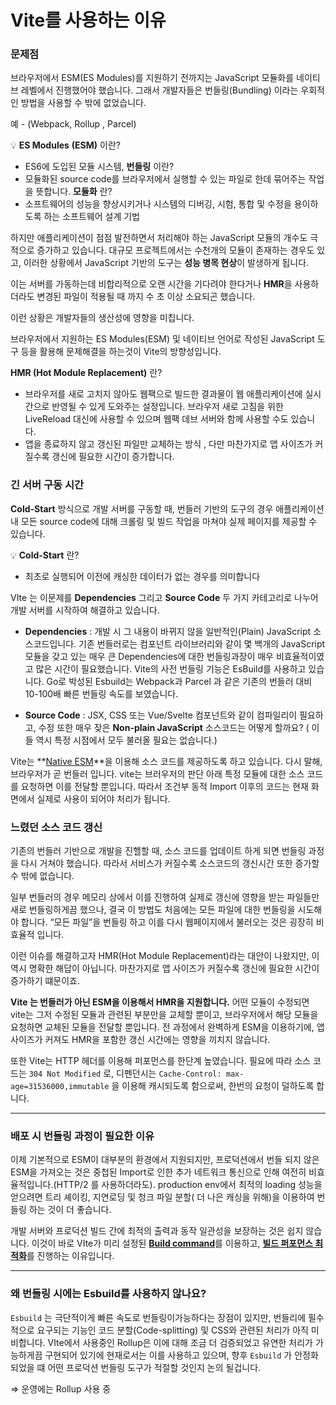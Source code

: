 # Vite를 사용하는 이유

### 문제점

브라우저에서 ESM(ES Modules)를 지원하기 전까지는 JavaScript 모듈화를 네이티브 레벨에서 진행했어야 했습니다. 그래서 개발자들은 번들링(Bundling) 이라는 우회적인 방법을 사용할 수 밖에 없었습니다. 

예 - (Webpack, Rollup , Parcel)

💡 **ES Modules**  **(ESM)** 이란?
- ES6에 도입된 모듈 시스템, 
**번들링** 이란? 
- 모듈화된 source code를 브라우저에서 실행할 수 있는 파일로 한데 묶어주는 작업을 뜻합니다.
**모듈화** 란?
- 소프트웨어의 성능을 향상시키거나 시스템의 디버깅, 시험, 통합 및 수정을 용이하도록 하는 소프트웨어 설계 기법


하지만 애플리케이션이 점점 발전하면서 처리해야 하는 JavaScript 모듈의 개수도 극적으로 증가하고 있습니다. 대규모 프로젝트에서는 수천개의 모듈이 존재하는 경우도 있고, 이러한 상황에서 JavaScript 기반의 도구는 **성능 병목 현상**이 발생하게 됩니다.

이는 서버를 가동하는데 비합리적으로 오랜 시간을 기다려야 한다거나 **HMR**을 사용하더라도 변경된 파일이 적용될 때 까지 수 초 이상 소요되곤 했습니다.

이런 상황은 개발자들의 생산성에 영향을 미칩니다.

브라우저에서 지원하는 ES Modules(ESM) 및 네이티브 언어로 작성된 JavaScript 도구 등을 활용해 문제해결을 하는것이 Vite의 방향성입니다.

**HMR (Hot Module Replacement)** 란?
- 브라우저를 새로 고치지 않아도 웹팩으로 빌드한 결과물이 웹 애플리케이션에 실시간으로 반영될 수 있게 도와주는 설정입니다.  브라우저 새로 고침을 위한 LiveReload 대신에 사용할 수 있으며 웹팩 데브 서버와 함께 사용할 수도 있습니다.
- 앱을 종료하지 않고 갱신된 파일만 교체하는 방식 , 다만 마찬가지로 앱 사이즈가 커질수록 갱신에 필요한 시간이 증가합니다.




### 긴 서버 구동 시간

**Cold-Start** 방식으로 개발 서버를 구동할 때, 번들러 기반의 도구의 경우 애플리케이션 내 모든 source code에 대해 크롤링 및 빌드 작업을 마쳐야 실제 페이지를 제공할 수 있습니다.


💡 **Cold-Start** 란?
- 최초로 실행되어 이전에 캐싱한 데이터가 없는 경우를 의미합니다


VIte 는 이문제를 **Dependencies** 그리고 **Source Code** 두 가지 카테고리로 나누어 개발 서버를 시작하여 해결하고 있습니다.

- **Dependencies** : 개발 시 그 내용이 바뀌지 않을 일반적인(Plain) JavaScript 소스코드입니다.       기존 번들러로는 컴포넌트 라이브러리와 같이 몇 백개의 JavaScript 모듈을 갖고 있는 매우 큰 Dependencies에 대한 번들링과장이 매우 비효율적이였고 많은 시간이 필요했습니다.                 Vite의 사전 번들링 기능은 EsBuild를 사용하고 있습니다. Go로 박성된 Esbuild는 Webpack과 Parcel 과 같은 기존의 번들러 대비 10-100배 빠른 번들링 속도를 보였습니다.

- **Source Code** : JSX, CSS 또는 Vue/Svelte 컴포넌트와 같이 컴파일리이 필요하고, 수정 또한 매우 잦은 **Non-plain JavaScript** 소스코드는 어떻게 할까요? ( 이들 역시 특정 시점에서 모두 불러올 필요는 없습니다.)  

Vite는 **[Native ESM](https://developer.mozilla.org/ko/docs/Web/JavaScript/Guide/Modules)**을 이용해 소스 코드를 제공하도록 하고 있습니다. 다시 말해, 브라우저가 곧 번들러 입니다. vite는 브러우저의 판단 아래 특정 모듈에 대한 소스 코드를 요청하면 이를 전달할 뿐입니다. 따라서 조건부 동적 Import 이후의 코드는 현재 화면에서 실제로 사용이 되어야 처리가 됩니다.

### 느렸던 소스 코드 갱신

기존의 번들러 기반으로 개발을 진핼할 때, 소스 코드를 업데이트 하게 되면 번들링 과정을 다시 거쳐야 했습니다. 따라서 서비스가 커질수록 소스코드의 갱신시간 또한 증가할 수 밖에 없습니다.

일부 번들러의 경우 메모리 상에서 이를 진행하여 실제로 갱신에 영향을 받는 파일들만 새로 번들링하게끔 했으나, 결국 이 방법도 처음에는 모든 파일에 대한 번들링을 시도해야 합니다.  “모든 파일”을 번들링 하고 이를 다시 웹페이지에서 불러오는 것은 굉장히 비효율적 입니다.

이런 이슈를 해결하고자 HMR(Hot Module Replacement)라는 대안이 나왔지만, 이 역시 명확한 해답이 아닙니다.  마찬가지로 앱 사이즈가 커질수록 갱신에 필요한 시간이 증가하기 떄문이죠.

**Vite 는 번들러가 아닌 ESM을 이용해서 HMR을 지원합니다.**  어떤 모듈이 수정되면 vite는 그저 수정된 모듈과 관련된 부분만을 교체할 뿐이고, 브라우저에서 해당 모듈을 요청하면 교체된 모듈을 전달할 뿐입니다. 전 과정에서 완벽하게 ESM을 이용하기에, 앱 사이즈가 커져도 HMR을 포함한 갱신 시간에는 영향을 끼치지 않습니다.

또한 Vite는 HTTP 헤더를 이용해 퍼포먼스를 한단계 높였습니다. 필요에 따라 소스 코드는 
`304 Not Modified` 로, 디펜던시는 `Cache-Control: max-age=31536000,immutable` 을 이용해 캐시되도록 함으로써, 한번의 요청이 덜하도록 합니다.

---

### 배포 시 번들링 과정이 필요한 이유

이제 기본적으로 ESM이 대부분의 환경에서 지원되지만, 프로덕션에서 번들 되지 않은 ESM을 가져오는 것은 중첩된 Import로 인한 추가 네트워크 통신으로 인해 여전히 비효율적입니다.(HTTP/2 를 사용하더라도). production env에서 최적의 loading 성능을 얻으려면 트리 셰이킹, 지연로딩 및 청크 파일 분할( 더 나은 캐싱을 위해)을 이용하여 번들링 하는 것이 더 좋습니다.

개발 서버와 프로덕션 빌드 간에 최적의 출력과 동작 일관성을 보장하는 것은 쉽지 않습니다. 이것이 바로 VIte가 미리 설정된 [**Build command**](https://vitejs-kr.github.io/guide/build.html)를 이용하고, [**빌드 퍼포먼스 최적화**](https://vitejs-kr.github.io/guide/features.html#build-optimizations)를 진행하는 이유입니다.

---

### 왜 번들링 시에는 Esbuild를 사용하지 않나요?

`Esbuild` 는 극단적이게 빠른 속도로 번들링이가능하다는 장점이 있지만, 번들리에 필수적으로 요구되는 기능인 코드 분할(Code-splitting) 및 CSS와 관련된 처리가 아직 미비합니다. VIte에서 사용중인 Rollup은 이에 대해 조금 더 검증되었고 유연한 처리가 가능하게끔 구현되어 있기에 현재로서는 이를 사용하고 있으며, 향후 `Esbuild` 가 안정화 되었을 떄 어떤 프로덕션 번들링 도구가 적절할 것인지 논의 될겁니다.

⇒ 운영에는 Rollup 사용 중